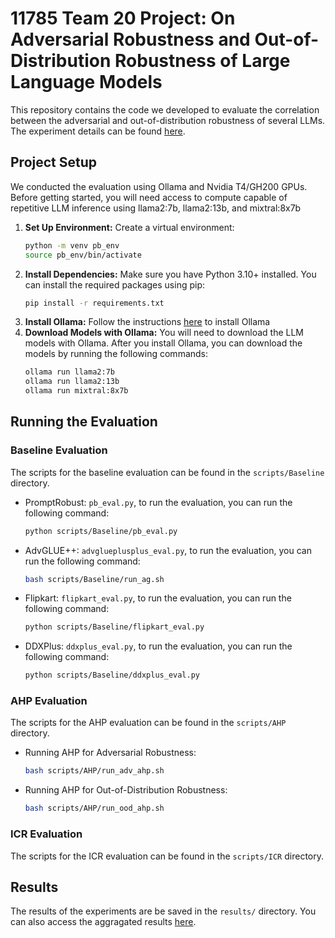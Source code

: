 # 11785 Team 20 Project: On Adversarial Robustness and Out-of-Distribution Robustness of Large Language Models

This repository contains the code we developed to evaluate the correlation between the adversarial and out-of-distribution robustness of several LLMs. The experiment details can be found [here](https://drive.google.com/file/d/1BTr7b6THeWSonS3ljpzYTznAFCzEp4gs/view?usp=sharing).


## Project Setup
We conducted the evaluation using Ollama and Nvidia T4/GH200 GPUs. Before getting started, you will need access to compute capable of repetitive LLM inference using llama2:7b, llama2:13b, and mixtral:8x7b


1. **Set Up Environment:**
   Create a virtual environment:
   ```bash
   python -m venv pb_env
   source pb_env/bin/activate
   ```
2. **Install Dependencies:**
   Make sure you have Python 3.10+ installed. You can install the required packages using pip:   
   ```bash
   pip install -r requirements.txt   
   ```
3. **Install Ollama:**
    Follow the instructions [here](https://ollama.com/download/linux) to install Ollama
4. **Download Models with Ollama:**
   You will need to download the LLM models with Ollama. After you install Ollama, you can download the models by running the following commands:
   ```bash
   ollama run llama2:7b
   ollama run llama2:13b
   ollama run mixtral:8x7b
   ```

## Running the Evaluation

### Baseline Evaluation

The scripts for the baseline evaluation can be found in the `scripts/Baseline` directory. 
- PromptRobust: `pb_eval.py`, to run the evaluation, you can run the following command:
  ```bash
  python scripts/Baseline/pb_eval.py
  ```
- AdvGLUE++: `advglueplusplus_eval.py`, to run the evaluation, you can run the following command:
  ```bash
  bash scripts/Baseline/run_ag.sh
  ```
- Flipkart: `flipkart_eval.py`, to run the evaluation, you can run the following command:
  ```bash
  python scripts/Baseline/flipkart_eval.py
  ```
- DDXPlus: `ddxplus_eval.py`, to run the evaluation, you can run the following command:
  ```bash
  python scripts/Baseline/ddxplus_eval.py
  ```

### AHP Evaluation

The scripts for the AHP evaluation can be found in the `scripts/AHP` directory.
- Running AHP for Adversarial Robustness: 
    ```bash
    bash scripts/AHP/run_adv_ahp.sh
    ```
- Running AHP for Out-of-Distribution Robustness: 
    ```bash
    bash scripts/AHP/run_ood_ahp.sh
    ```

### ICR Evaluation

The scripts for the ICR evaluation can be found in the `scripts/ICR` directory.


## Results

The results of the experiments are be saved in the `results/` directory. You can also access the aggragated results [here](https://docs.google.com/spreadsheets/d/1cQX5qsKjpecd6vAAMG2O5n8oAkE-N8uGEs3kULS8XGU/edit?usp=sharing).